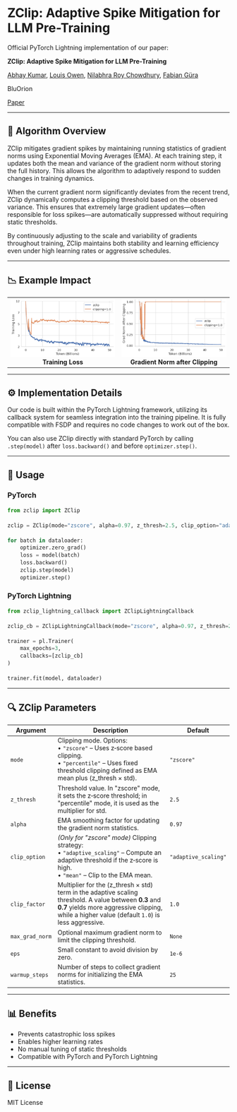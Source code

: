 # ZClip: Adaptive Spike Mitigation for LLM Pre-Training


Official PyTorch Lightning implementation of our paper:

<b>ZClip: Adaptive Spike Mitigation for LLM Pre-Training</b>

[Abhay Kumar](https://www.linkedin.com/in/akanyaani/), [Louis Owen](https://www.linkedin.com/in/louisowen/), [Nilabhra Roy Chowdhury](https://www.linkedin.com/in/nilabhraroychowdhury/), [Fabian Güra](https://www.linkedin.com/in/guera/) 

BluOrion

[Paper](#)


---

## 🧠 Algorithm Overview

ZClip mitigates gradient spikes by maintaining running statistics of gradient norms using Exponential Moving Averages (EMA). At each training step, it updates both the mean and variance of the gradient norm without storing the full history. This allows the algorithm to adaptively respond to sudden changes in training dynamics.

When the current gradient norm significantly deviates from the recent trend, ZClip dynamically computes a clipping threshold based on the observed variance. This ensures that extremely large gradient updates—often responsible for loss spikes—are automatically suppressed without requiring static thresholds.

By continuously adjusting to the scale and variability of gradients throughout training, ZClip maintains both stability and learning efficiency even under high learning rates or aggressive schedules.

---

## 📉 Example Impact

<table>
<tr>
<td align="center">
<img src="./figures/3e3.png" width="400"/>
<br><b>Training Loss</b>
</td>
<td align="center">
<img src="./figures/lr_3e3_after.png" width="400"/>
<br><b>Gradient Norm after Clipping</b>
</td>
</tr>
</table>

---

## ⚙️ Implementation Details

Our code is built within the PyTorch Lightning framework, utilizing its callback system for seamless integration into the training pipeline. It is fully compatible with FSDP and requires no code changes to work out of the box.

You can also use ZClip directly with standard PyTorch by calling `.step(model)` after `loss.backward()` and before `optimizer.step()`.

---

## 🧪 Usage

### PyTorch
```python
from zclip import ZClip

zclip = ZClip(mode="zscore", alpha=0.97, z_thresh=2.5, clip_option="adaptive_scaling", max_grad_norm=1.0)

for batch in dataloader:
    optimizer.zero_grad()
    loss = model(batch)
    loss.backward()
    zclip.step(model)
    optimizer.step()
```

### PyTorch Lightning
```python
from zclip_lightning_callback import ZClipLightningCallback

zclip_cb = ZClipLightningCallback(mode="zscore", alpha=0.97, z_thresh=2.5, clip_option="adaptive_scaling", max_grad_norm=1.0)

trainer = pl.Trainer(
    max_epochs=3,
    callbacks=[zclip_cb]
)

trainer.fit(model, dataloader)
```

---

## 🔍 ZClip Parameters

| Argument        | Description                                                                                                                                         | Default            |
|-----------------|-----------------------------------------------------------------------------------------------------------------------------------------------------|--------------------|
| `mode`          | Clipping mode. Options: <br> • `"zscore"` – Uses z‑score based clipping. <br> • `"percentile"` – Uses fixed threshold clipping defined as EMA mean plus (z_thresh × std). | `"zscore"`         |
| `z_thresh`      | Threshold value. In "zscore" mode, it sets the z‑score threshold; in "percentile" mode, it is used as the multiplier for std.                      | `2.5`              |
| `alpha`         | EMA smoothing factor for updating the gradient norm statistics.                                                                                    | `0.97`             |
| `clip_option`   | *(Only for "zscore" mode)* Clipping strategy: <br> • `"adaptive_scaling"` – Compute an adaptive threshold if the z‑score is high. <br> • `"mean"` – Clip to the EMA mean. | `"adaptive_scaling"` |
| `clip_factor`   | Multiplier for the (z_thresh × std) term in the adaptive scaling threshold. A value between **0.3** and **0.7** yields more aggressive clipping, while a higher value (default `1.0`) is less aggressive. | `1.0`              |
| `max_grad_norm` | Optional maximum gradient norm to limit the clipping threshold.                                                                                     | `None`             |
| `eps`           | Small constant to avoid division by zero.                                                                                                          | `1e-6`             |
| `warmup_steps`  | Number of steps to collect gradient norms for initializing the EMA statistics.                                                                     | `25`               |


---

## 📊 Benefits

- Prevents catastrophic loss spikes
- Enables higher learning rates
- No manual tuning of static thresholds
- Compatible with PyTorch and PyTorch Lightning

---

## 📜 License
MIT License
